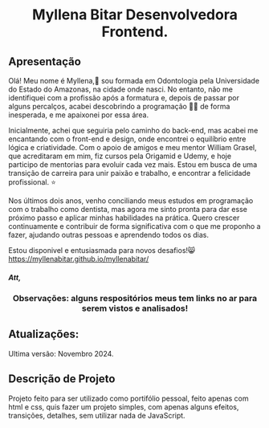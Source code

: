 <h1 align="center">Myllena Bitar Desenvolvedora Frontend.</h1>
<h2>Apresentação</h2>
Olá! Meu nome é Myllena,👋 sou formada em Odontologia pela Universidade do Estado do Amazonas, na cidade onde nasci. No entanto, não me identifiquei com a profissão após a formatura e, depois de passar por alguns percalços, acabei descobrindo a programação 👩‍💻 de forma inesperada, e me apaixonei por essa área.

Inicialmente, achei que seguiria pelo caminho do back-end, mas acabei me encantando com o front-end e design, onde encontrei o equilíbrio entre lógica e criatividade. Com o apoio de amigos e meu mentor William Grasel, que acreditaram em mim, fiz cursos pela Origamid e Udemy, e hoje participo de mentorias para evoluir cada vez mais. Estou em busca de uma transição de carreira para unir paixão e trabalho, e encontrar a felicidade profissional. ⭐

Nos últimos dois anos, venho conciliando meus estudos em programação com o trabalho como dentista, mas agora me sinto pronta para dar esse próximo passo e aplicar minhas habilidades na prática. Quero crescer continuamente e contribuir de forma significativa com o que me proponho a fazer, ajudando outras pessoas e aprendendo todos os dias.

Estou disponivel e entusiasmada para novos desafios!😸 
https://myllenabitar.github.io/myllenabitar/
 <h5>Att,</h5>
<h3 align="center"> Observações: alguns respositórios meus tem links no ar para serem vistos e analisados!<h3>
<h2>Atualizações:</h2>
Ultima versão: Novembro 2024.
<h2>Descrição de Projeto</h2>
Projeto feito para ser utilizado como portifólio pessoal, feito apenas com html e css, quis fazer um projeto simples, com apenas alguns efeitos, transições, detalhes, sem utilizar nada de JavaScript.



